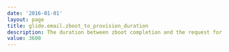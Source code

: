 ```yaml
---
date: '2016-01-01'
layout: page
title: glide.email.zboot_to_provision_duration
description: The duration between zboot completion and the request for ServiceNow configured Email Accounts takes place (in seconds) 
value: 3600 
---
```

